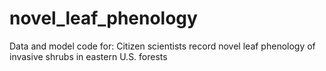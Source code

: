 # novel_leaf_phenology
Data and model code for: Citizen scientists record novel leaf phenology of invasive shrubs in eastern U.S. forests
